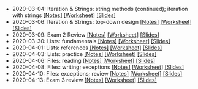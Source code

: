 * 2020-03-04: Iteration & Strings: string methods (continued); iteration with strings [[Notes]](2020-03-04.notes.html) [[Worksheet]](2020-03-04.worksheet.html) [[Slides]](2020-03-04.slides.html)
* 2020-03-06: Iteration & Strings: top-down design [[Notes]](2020-03-06.notes.html) [[Worksheet]](2020-03-06.worksheet.html) [[Slides]](2020-03-06.slides.html)
* 2020-03-09: Exam 2 Review [[Notes]](2020-03-09.notes.html) [[Worksheet]](2020-03-09.worksheet.html) [[Slides]](2020-03-09.slides.html)
* 2020-03-30: Lists: fundamentals [[Notes]](2020-03-30.notes.html) [[Worksheet]](2020-03-30.worksheet.html) [[Slides]](2020-03-30.slides.html)
* 2020-04-01: Lists: references [[Notes]](2020-04-01.notes.html) [[Worksheet]](2020-04-01.worksheet.html) [[Slides]](2020-04-01.slides.html)
* 2020-04-03: Lists: practice [[Notes]](2020-04-03.notes.html) [[Worksheet]](2020-04-03.worksheet.html) [[Slides]](2020-04-03.slides.html)
* 2020-04-06: Files: reading [[Notes]](2020-04-06.notes.html) [[Worksheet]](2020-04-06.worksheet.html) [[Slides]](2020-04-06.slides.html)
* 2020-04-08: Files: writing; exceptions [[Notes]](2020-04-08.notes.html) [[Worksheet]](2020-04-08.worksheet.html) [[Slides]](2020-04-08.slides.html)
* 2020-04-10: Files: exceptions; review [[Notes]](2020-04-10.notes.html) [[Worksheet]](2020-04-10.worksheet.html) [[Slides]](2020-04-10.slides.html)
* 2020-04-13: Exam 3 review [[Notes]](2020-04-13.notes.html) [[Worksheet]](2020-04-13.worksheet.html) [[Slides]](2020-04-13.slides.html)
